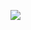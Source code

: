 ![](https://github-readme-stats.vercel.app/api/top-langs/?username=denizyesilirmak&layout=compact&hide=css,html)
